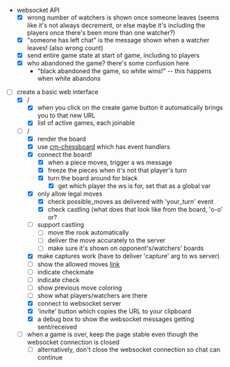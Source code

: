 - websocket API
  - [x] wrong number of watchers is shown once someone leaves (seems like it's not always decrement, or else maybe it's including the players once there's been more than one watcher?)
  - [x] "someone has left chat" is the message shown when a watcher leaves! (also wrong count)
  - [x] send entire game state at start of game, including to players
  - [x] who abandoned the game? there's some confusion here
    - "black abandoned the game, so white wins!" -- this happens when white abandons

- [ ] create a basic web interface
  - [x] /
    - [x] when you click on the create game button it automatically brings you to that new URL
    - [x] list of active games, each joinable
  - [ ] /<uid>
    - [x] render the board
    - [x] use [cm-chessboard][3] which has event handlers
    - [x] connect the board!
        - [x] when a piece moves, trigger a ws message
        - [x] freeze the pieces when it's not that player's turn
        - [x] turn the board around for black
          - [x] get which player the ws is for, set that as a global var
    - [x] only allow legal moves
      - [x] check possible_moves as delivered with 'your_turn' event
      - [x] check castling (what does that look like from the board, 'o-o' or?
    - [ ] support castling
       - [ ] move the rook automatically
       - [ ] deliver the move accurately to the server
       - [ ] make sure it's shown on opponent's/watchers' boards
    - [x] make captures work (have to deliver 'capture' arg to ws server)
    - [ ] show the allowed moves  [link][4]
    - [ ] indicate checkmate
    - [ ] indicate check
    - [ ] show previous move coloring
    - [ ] show what players/watchers are there
    - [x] connect to websocket server
    - [x] 'invite' button which copies the URL to your clipboard
    - [x] a debug box to show the websocket messages getting sent/received
  - [ ] when a game is over, keep the page stable even though the websocket connection is closed
    - [ ] alternatively, don't close the websocket connection so chat can continue

[1]: https://websockets.readthedocs.io/en/stable/intro/index.html
[2]: https://websockets.readthedocs.io/en/stable/topics/authentication.html
[3]: https://github.com/shaack/cm-chessboard#enablemoveinputeventhandler-color--undefined
[4]: https://shaack.com/projekte/cm-chessboard/examples/validate-moves.html
